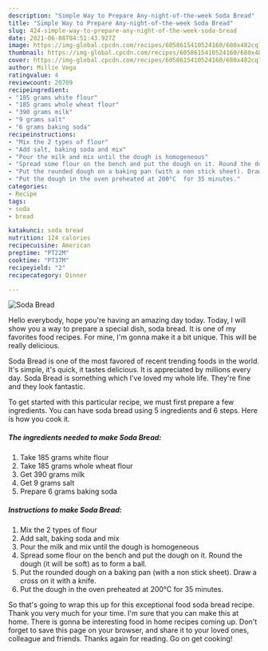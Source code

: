 ```yaml
---
description: "Simple Way to Prepare Any-night-of-the-week Soda Bread"
title: "Simple Way to Prepare Any-night-of-the-week Soda Bread"
slug: 424-simple-way-to-prepare-any-night-of-the-week-soda-bread
date: 2021-06-08T04:51:43.927Z
image: https://img-global.cpcdn.com/recipes/6058615410524160/680x482cq70/soda-bread-recipe-main-photo.jpg
thumbnail: https://img-global.cpcdn.com/recipes/6058615410524160/680x482cq70/soda-bread-recipe-main-photo.jpg
cover: https://img-global.cpcdn.com/recipes/6058615410524160/680x482cq70/soda-bread-recipe-main-photo.jpg
author: Millie Vega
ratingvalue: 4
reviewcount: 20709
recipeingredient:
- "185 grams white flour"
- "185 grams whole wheat flour"
- "390 grams milk"
- "9 grams salt"
- "6 grams baking soda"
recipeinstructions:
- "Mix the 2 types of flour"
- "Add salt, baking soda and mix"
- "Pour the milk and mix until the dough is homogeneous"
- "Spread some flour on the bench and put the dough on it. Round the dough (it will be soft) as to form a ball."
- "Put the rounded dough on a baking pan (with a non stick sheet). Draw a cross on it with a knife."
- "Put the dough in the oven preheated at 200°C  for 35 minutes."
categories:
- Recipe
tags:
- soda
- bread

katakunci: soda bread 
nutrition: 124 calories
recipecuisine: American
preptime: "PT22M"
cooktime: "PT37M"
recipeyield: "2"
recipecategory: Dinner

---
```



![Soda Bread](https://img-global.cpcdn.com/recipes/6058615410524160/680x482cq70/soda-bread-recipe-main-photo.jpg)

Hello everybody, hope you're having an amazing day today. Today, I will show you a way to prepare a special dish, soda bread. It is one of my favorites food recipes. For mine, I'm gonna make it a bit unique. This will be really delicious.

Soda Bread is one of the most favored of recent trending foods in the world. It's simple, it's quick, it tastes delicious. It is appreciated by millions every day. Soda Bread is something which I've loved my whole life. They're fine and they look fantastic.




To get started with this particular recipe, we must first prepare a few ingredients. You can have soda bread using 5 ingredients and 6 steps. Here is how you cook it.

<!--inarticleads1-->

##### The ingredients needed to make Soda Bread:

1. Take 185 grams white flour
1. Take 185 grams whole wheat flour
1. Get 390 grams milk
1. Get 9 grams salt
1. Prepare 6 grams baking soda




<!--inarticleads2-->

##### Instructions to make Soda Bread:

1. Mix the 2 types of flour
1. Add salt, baking soda and mix
1. Pour the milk and mix until the dough is homogeneous
1. Spread some flour on the bench and put the dough on it. Round the dough (it will be soft) as to form a ball.
1. Put the rounded dough on a baking pan (with a non stick sheet). Draw a cross on it with a knife.
1. Put the dough in the oven preheated at 200°C  for 35 minutes.




So that's going to wrap this up for this exceptional food soda bread recipe. Thank you very much for your time. I'm sure that you can make this at home. There is gonna be interesting food in home recipes coming up. Don't forget to save this page on your browser, and share it to your loved ones, colleague and friends. Thanks again for reading. Go on get cooking!
